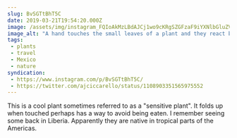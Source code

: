```yaml
---
slug: BvSGTtBhT5C
date: 2019-03-21T19:54:20.000Z
image: /assets/img/instagram_FQIoAkMzLBdAJCj1wo9cKRgSZGFzaF9iYXNlbGluZV8xX3YxEQB16gcA_18027305035123835.mp4
image_alt: "A hand touches the small leaves of a plant and they react by folding tight against each other."
tags:
 - plants
 - travel
 - Mexico
 - nature
syndication:
 - https://www.instagram.com/p/BvSGTtBhT5C/
 - https://twitter.com/ajciccarello/status/1108903351565975552
---
```


This is a cool plant sometimes referred to as a "sensitive plant". It folds up when touched perhaps has a way to avoid being eaten. I remember seeing some back in Liberia. Apparently they are native in tropical parts of the Americas.
